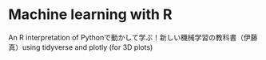 # Machine learning with R 

An R interpretation of Pythonで動かして学ぶ！新しい機械学習の教科書（伊藤真）using tidyverse and plotly (for 3D plots)
